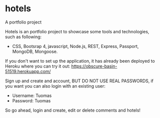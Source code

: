 # hotels
A portfolio project

Hotels is an portfolio project to showcase some tools and technologies, such as following:
- CSS, Bootsrap 4, javascript, Node.js, REST, Express, Passport, MongoDB, Mongoose.

If you don't want to set up the application, it has already been deployed to Heroku where you can try it out:
https://obscure-basin-51519.herokuapp.com/

Sign up and create and account, BUT DO NOT USE REAL PASSWORDS, if you want you can also login with an existing user:
- Username: Tuomas
- Password: Tuomas

So go ahead, login and create, edit or delete comments and hotels! 


